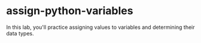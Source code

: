 # assign-python-variables
In this lab, you'll practice assigning values to variables and determining their data types.

